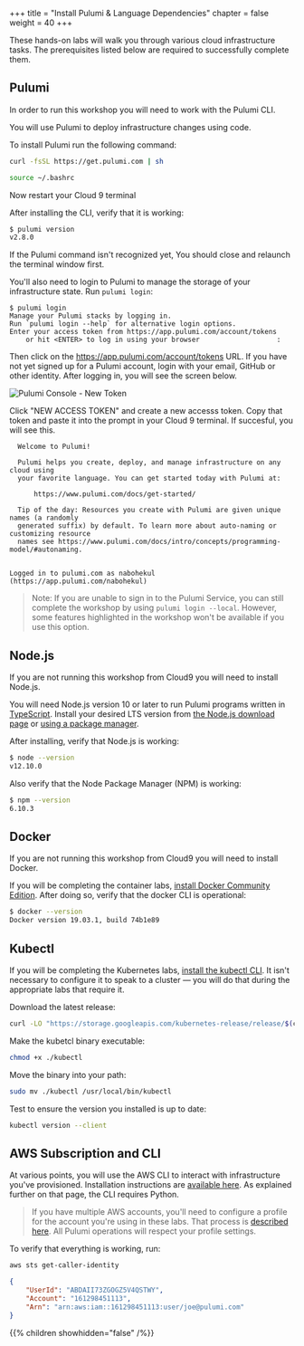 ﻿+++
title = "Install Pulumi & Language Dependencies"
chapter = false
weight = 40
+++

These hands-on labs will walk you through various cloud infrastructure tasks. The prerequisites listed below are required to successfully complete them.

## Pulumi

In order to run this workshop you will need to work with the Pulumi CLI.

You will use Pulumi to deploy infrastructure changes using code.

To install Pulumi run the following command:

```bash
curl -fsSL https://get.pulumi.com | sh

```

```bash
source ~/.bashrc

```

Now restart your Cloud 9 terminal

After installing the CLI, verify that it is working:

```bash
$ pulumi version
v2.8.0
```

If the Pulumi command isn't recognized yet, You should close and relaunch the terminal window first.

You'll also need to login to Pulumi to manage the storage of your infrastructure state.  Run `pulumi login`:

```text
$ pulumi login
Manage your Pulumi stacks by logging in.
Run `pulumi login --help` for alternative login options.
Enter your access token from https://app.pulumi.com/account/tokens
    or hit <ENTER> to log in using your browser                   :
```

Then click on the <https://app.pulumi.com/account/tokens> URL.  If you have not yet signed up for a Pulumi account, login with your email, GitHub or other identity.  After logging in, you will see the screen below.

![Pulumi Console - New Token](/images/pulumi-console-new-token.png)

Click "NEW ACCESS TOKEN" and create a new accesss token.  Copy that token and paste it into the prompt in your Cloud 9 terminal. If succesful, you will see this.

```text
  Welcome to Pulumi!

  Pulumi helps you create, deploy, and manage infrastructure on any cloud using
  your favorite language. You can get started today with Pulumi at:

      https://www.pulumi.com/docs/get-started/

  Tip of the day: Resources you create with Pulumi are given unique names (a randomly
  generated suffix) by default. To learn more about auto-naming or customizing resource
  names see https://www.pulumi.com/docs/intro/concepts/programming-model/#autonaming.


Logged in to pulumi.com as nabohekul (https://app.pulumi.com/nabohekul)
```

> Note: If you are unable to sign in to the Pulumi Service, you can still complete the workshop by using `pulumi login --local`.  However, some features highlighted in the workshop won't be available if you use this option.

## Node.js

If you are not running this workshop from Cloud9 you will need to install Node.js.

You will need Node.js version 10 or later to run Pulumi programs written in [TypeScript](https://www.typescriptlang.org/).
Install your desired LTS version from [the Node.js download page](https://nodejs.org/en/download/) or
[using a package manager](https://nodejs.org/en/download/package-manager/).

After installing, verify that Node.js is working:

```bash
$ node --version
v12.10.0
```

Also verify that the Node Package Manager (NPM) is working:

```bash
$ npm --version
6.10.3
```

## Docker

If you are not running this workshop from Cloud9 you will need to install Docker.

If you will be completing the container labs, [install Docker Community Edition](https://docs.docker.com/install). After doing so, verify that the docker CLI is operational:

```bash
$ docker --version
Docker version 19.03.1, build 74b1e89
```

## Kubectl

If you will be completing the Kubernetes labs, [install the kubectl CLI](https://kubernetes.io/docs/tasks/tools/install-kubectl/). It isn't necessary to configure it to speak to a cluster &mdash; you will do that during the appropriate labs that require it.

Download the latest release:

```bash
curl -LO "https://storage.googleapis.com/kubernetes-release/release/$(curl -s https://storage.googleapis.com/kubernetes-release/release/stable.txt)/bin/linux/amd64/kubectl"

```

Make the kubetcl binary executable:

```bash
chmod +x ./kubectl
```

Move the binary into your path:

```bash
sudo mv ./kubectl /usr/local/bin/kubectl
```

Test to ensure the version you installed is up to date:

```bash
kubectl version --client
```

## AWS Subscription and CLI

At various points, you will use the AWS CLI to interact with infrastructure you've provisioned. Installation instructions are
[available here](https://docs.aws.amazon.com/cli/latest/userguide/cli-chap-install.html). As explained further on that page, the
CLI requires Python.

> If you have multiple AWS accounts, you'll need to configure a profile for the account you're using in these labs. That process is
>[described here](https://docs.aws.amazon.com/cli/latest/userguide/cli-configure-profiles.html). All Pulumi operations will respect your profile settings.

To verify that everything is working, run:

```bash
aws sts get-caller-identity
```

```json
{
    "UserId": "ABDAII73ZGOGZ5V4QSTWY",
    "Account": "161298451113",
    "Arn": "arn:aws:iam::161298451113:user/joe@pulumi.com"
}
```

{{% children showhidden="false" /%}}
